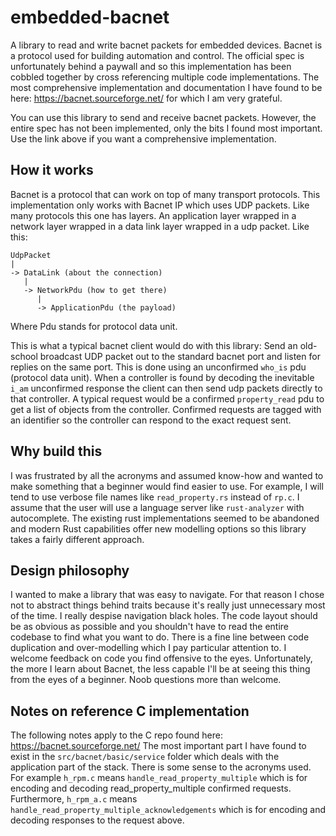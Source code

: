 # embedded-bacnet

A library to read and write bacnet packets for embedded devices. Bacnet is a protocol used for building automation and control. 
The official spec is unfortunately behind a paywall and so this implementation has been cobbled together by cross referencing multiple code implementations.
The most comprehensive implementation and documentation I have found to be here: https://bacnet.sourceforge.net/ for which I am very grateful.

You can use this library to send and receive bacnet packets. However, the entire spec has not been implemented, only the bits I found most important. Use the link above if you want a comprehensive implementation.

## How it works

Bacnet is a protocol that can work on top of many transport protocols. This implementation only works with Bacnet IP which uses UDP packets. Like many protocols this one has layers. 
An application layer wrapped in a network layer wrapped in a data link layer wrapped in a udp packet. Like this:

```
UdpPacket
|
-> DataLink (about the connection)
   |
   -> NetworkPdu (how to get there)
      |
      -> ApplicationPdu (the payload)
```

Where Pdu stands for protocol data unit.

This is what a typical bacnet client would do with this library: Send an old-school broadcast UDP packet out to the standard bacnet port and listen for replies on the same port. 
This is done using an unconfirmed `who_is` pdu (protocol data unit). When a controller is found by decoding the inevitable `i_am` unconfirmed response the client can then send udp packets directly to that controller.
A typical request would be a confirmed `property_read` pdu to get a list of objects from the controller. Confirmed requests are tagged with an identifier so the controller can respond to the exact request sent.

## Why build this

I was frustrated by all the acronyms and assumed know-how and wanted to make something that a beginner would find easier to use. 
For example, I will tend to use verbose file names like `read_property.rs` instead of `rp.c`. I assume that the user will use a language server like `rust-analyzer` with autocomplete.
The existing rust implementations seemed to be abandoned and modern Rust capabilities offer new modelling options so this library takes a fairly different approach.

## Design philosophy

I wanted to make a library that was easy to navigate. 
For that reason I chose not to abstract things behind traits because it's really just unnecessary most of the time. I really despise navigation black holes.
The code layout should be as obvious as possible and you shouldn't have to read the entire codebase to find what you want to do. 
There is a fine line between code duplication and over-modelling which I pay particular attention to. 
I welcome feedback on code you find offensive to the eyes. 
Unfortunately, the more I learn about Bacnet, the less capable I'll be at seeing this thing from the eyes of a beginner. Noob questions more than welcome.

## Notes on reference C implementation

The following notes apply to the C repo found here: https://bacnet.sourceforge.net/
The most important part I have found to exist in the `src/bacnet/basic/service` folder which deals with the application part of the stack. 
There is some sense to the acronyms used. 
For example `h_rpm.c` means `handle_read_property_multiple` which is for encoding and decoding read_property_multiple confirmed requests.
Furthermore, `h_rpm_a.c` means `handle_read_property_multiple_acknowledgements` which is for encoding and decoding responses to the request above.
